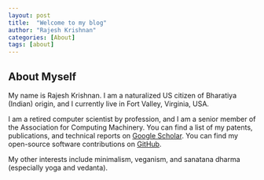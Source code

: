 ```yaml
---
layout: post
title:  "Welcome to my blog"
author: "Rajesh Krishnan"
categories: [About]
tags: [about]
---
```


## About Myself

My name is Rajesh Krishnan. I am a naturalized US citizen of Bharatiya (Indian) origin, and I currently live in Fort Valley, Virginia, USA. 

I am a retired computer scientist by profession, and I am a senior member of the Association for Computing Machinery.  You can find a list of my patents, publications, and technical reports on [Google Scholar](https://scholar.google.com/citations?hl=en&user=aMfW5dMAAAAJ&pagesize=100&sortby=pubdate). You can find my open-source software contributions on [GitHub](https://github.com/rajesh-krishnan).

My other interests include minimalism, veganism, and sanatana dharma (especially yoga and vedanta).

<!--
## Influence on Standards

While working on the DARPA XG Program, I wrote the original text for the spectrum policy language portions of this [report](https://apps.dtic.mil/sti/pdfs/ADA437096.pdf), which has a clear, albeit uncredited, influence on the IEEE P1900.5.1 standard. In my retrospective opinion, a better design would accord a constraints DSL more prominence within the language, while including modal and description logics more judiciously. I briefly followed the IEEE P1900.5 WG in 2024, but lost interest..

While working on the DARPA DTN program, I had [participated](https://mailarchive.ietf.org/arch/msg/dtn-interest/KQFRTBWkMga5pRTXuP3tbDzu-n8/) in the IRTF DTNRG.
-->
